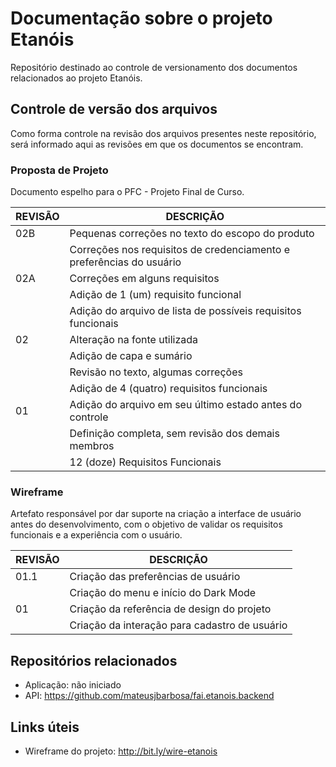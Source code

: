 
# Documentação sobre o projeto Etanóis
Repositório destinado ao controle de versionamento dos documentos relacionados ao projeto Etanóis.

## Controle de versão dos arquivos
Como forma controle na revisão dos arquivos presentes neste repositório, será informado aqui as revisões em que os documentos se encontram.

### Proposta de Projeto
Documento espelho para o PFC - Projeto Final de Curso.

| REVISÃO | DESCRIÇÃO |
| -- | -- |
| 02B | Pequenas correções no texto do escopo do produto |
|| Correções nos requisitos de credenciamento e preferências do usuário |
| 02A | Correções em alguns requisitos |
|| Adição de 1 (um) requisito funcional |
|| Adição do arquivo de lista de possíveis requisitos funcionais |
| 02 | Alteração na fonte utilizada |
|| Adição de capa e sumário |
|| Revisão no texto, algumas correções |
|| Adição de 4 (quatro) requisitos funcionais |
| 01 | Adição do arquivo em seu último estado antes do controle |
|| Definição completa, sem revisão dos demais membros |
|| 12 (doze) Requisitos Funcionais |

### Wireframe
Artefato responsável por dar suporte na criação a interface de usuário antes do desenvolvimento, com o objetivo de validar os requisitos funcionais e a experiência com o usuário.

| REVISÃO | DESCRIÇÃO |
| -- | -- |
| 01.1 | Criação das preferências de usuário |
|| Criação do menu e início do Dark Mode |
| 01 | Criação da referência de design do projeto |
|| Criação da interação para cadastro de usuário |

## Repositórios relacionados

- Aplicação: não iniciado
- API: https://github.com/mateusjbarbosa/fai.etanois.backend

## Links úteis

- Wireframe do projeto: http://bit.ly/wire-etanois